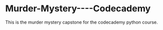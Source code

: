 # Murder-Mystery----Codecademy

This is the murder mystery capstone for the codecademy python course.
